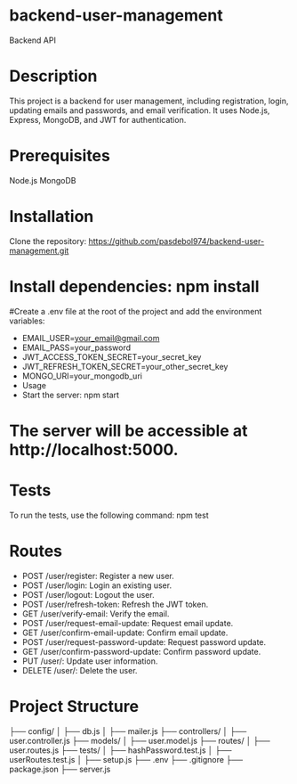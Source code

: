# backend-user-management
Backend API
# Description
This project is a backend for user management, including registration, login, updating emails and passwords, and email verification. It uses Node.js, Express, MongoDB, and JWT for authentication.

# Prerequisites
Node.js
MongoDB
# Installation
Clone the repository: https://github.com/pasdebol974/backend-user-management.git

# Install dependencies: npm install

#Create a .env file at the root of the project and add the environment variables:
- EMAIL_USER=your_email@gmail.com
- EMAIL_PASS=your_password
- JWT_ACCESS_TOKEN_SECRET=your_secret_key
- JWT_REFRESH_TOKEN_SECRET=your_other_secret_key
- MONGO_URI=your_mongodb_uri
- Usage
- Start the server: npm start

# The server will be accessible at http://localhost:5000.

# Tests
To run the tests, use the following command: npm test

# Routes
- POST /user/register: Register a new user.
- POST /user/login: Login an existing user.
- POST /user/logout: Logout the user.
- POST /user/refresh-token: Refresh the JWT token.
- GET /user/verify-email: Verify the email.
- POST /user/request-email-update: Request email update.
- GET /user/confirm-email-update: Confirm email update.
- POST /user/request-password-update: Request password update.
- GET /user/confirm-password-update: Confirm password update.
- PUT /user/: Update user information.
- DELETE /user/: Delete the user.

# Project Structure
├── config/
│ ├── db.js
│ ├── mailer.js
├── controllers/
│ ├── user.controller.js
├── models/
│ ├── user.model.js
├── routes/
│ ├── user.routes.js
├── tests/
│ ├── hashPassword.test.js
│ ├── userRoutes.test.js
│ ├── setup.js
├── .env
├── .gitignore
├── package.json
├── server.js
